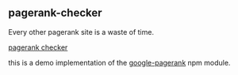 pagerank-checker
---

Every other pagerank site is a waste of time.

[pagerank checker](http://ianww.com/pagerank)

this is a demo implementation of the
[google-pagerank](http://github.com/typpo/google-pagerank) npm module.
